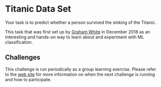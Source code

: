 # Titanic Data Set

Your task is to predict whether a person survived the sinking of the Titanic.

This task that was first set up by [Graham White](https://w3.ibm.com/bluepages/profile.html?uid=095740866) in December 2018 as an interesting and hands-on way to learn about and experiment with ML classification.

## Challenges

This challenge is run periodically as a group learning exercise.  Please refer to the [web site](https://w3.ibm.com/w3publisher/ml-challenges/titanic-challenge) for more information on when the next challenge is running and how to participate.
